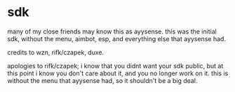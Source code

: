 # sdk

many of my close friends may know this as ayysense.
this was the initial sdk, without the menu, aimbot, esp, and everything else
that ayysense had.

credits to wzn, rifk/czapek, duxe.

apologies to rifk/czapek; i know that you didnt want your sdk public, but at this point 
i know you don't care about it, and you no longer work on it. this is without the menu
that ayysense had, so it shouldn't be a big deal.
